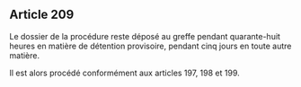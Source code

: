 Article 209
----
Le dossier de la procédure reste déposé au greffe pendant quarante-huit heures
en matière de détention provisoire, pendant cinq jours en toute autre matière.

Il est alors procédé conformément aux articles 197, 198 et 199.
